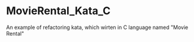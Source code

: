 # MovieRental_Kata_C
An example of refactoring kata, which wirten in C language named "Movie Rental"
